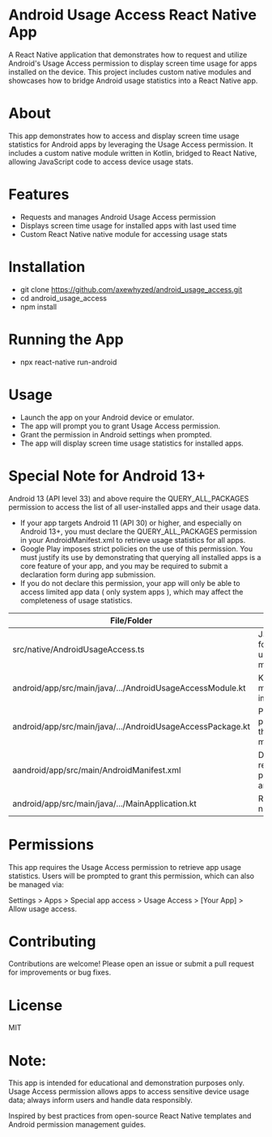 # Android Usage Access React Native App
A React Native application that demonstrates how to request and utilize Android's Usage Access permission to display screen time usage for apps installed on the device. This project includes custom native modules and showcases how to bridge Android usage statistics into a React Native app.

# About
This app demonstrates how to access and display screen time usage statistics for Android apps by leveraging the Usage Access permission. It includes a custom native module written in Kotlin, bridged to React Native, allowing JavaScript code to access device usage stats.

# Features
- Requests and manages Android Usage Access permission
- Displays screen time usage for installed apps with last used time
- Custom React Native native module for accessing usage stats

# Installation
- git clone https://github.com/axewhyzed/android_usage_access.git
- cd android_usage_access
- npm install
  
# Running the App
- npx react-native run-android
  
# Usage
- Launch the app on your Android device or emulator.
- The app will prompt you to grant Usage Access permission.
- Grant the permission in Android settings when prompted.
- The app will display screen time usage statistics for installed apps.

# Special Note for Android 13+
Android 13 (API level 33) and above require the QUERY_ALL_PACKAGES permission to access the list of all user-installed apps and their usage data.
- If your app targets Android 11 (API 30) or higher, and especially on Android 13+, you must declare the QUERY_ALL_PACKAGES permission in your AndroidManifest.xml to retrieve usage statistics for all apps.
- Google Play imposes strict policies on the use of this permission. You must justify its use by demonstrating that querying all installed apps is a core feature of your app, and you may be required to submit a declaration form during app submission.
- If you do not declare this permission, your app will only be able to access limited app data ( only system apps ), which may affect the completeness of usage statistics.

| File/Folder  | Description |
|-------|------------|
| src/native/AndroidUsageAccess.ts | JS interface for the native usage access module |
| android/app/src/main/java/.../AndroidUsageAccessModule.kt | Kotlin native module implementation |
| android/app/src/main/java/.../AndroidUsageAccessPackage.kt| Package provider for the native module |
| aandroid/app/src/main/AndroidManifest.xml | Declares required permissions and services |
| android/app/src/main/java/.../MainApplication.kt | Registers the native package |

# Permissions
This app requires the Usage Access permission to retrieve app usage statistics. Users will be prompted to grant this permission, which can also be managed via:

Settings > Apps > Special app access > Usage Access > [Your App] > Allow usage access.

# Contributing
Contributions are welcome! Please open an issue or submit a pull request for improvements or bug fixes.

# License
MIT

# Note:
This app is intended for educational and demonstration purposes only. Usage Access permission allows apps to access sensitive device usage data; always inform users and handle data responsibly.

Inspired by best practices from open-source React Native templates and Android permission management guides.
